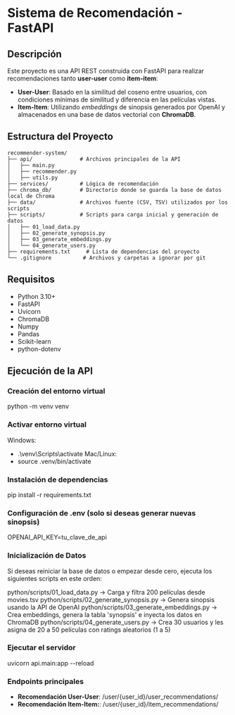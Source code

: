 # Sistema de Recomendación - FastAPI

## Descripción

Este proyecto es una API REST construida con FastAPI para realizar recomendaciones tanto **user-user** como **item-item**:

- **User-User**: Basado en la similitud del coseno entre usuarios, con condiciones mínimas de similitud y diferencia en las películas vistas.
- **Item-Item**: Utilizando _embeddings_ de sinopsis generados por OpenAI y almacenados en una base de datos vectorial con **ChromaDB**.

## Estructura del Proyecto

```plaintext
recommender-system/
├── api/               # Archivos principales de la API
│   ├── main.py
│   ├── recommender.py
│   ├── utils.py
├── services/          # Lógica de recomendación
├── chroma_db/         # Directorio donde se guarda la base de datos local de Chroma
├── data/              # Archivos fuente (CSV, TSV) utilizados por los scripts
├── scripts/           # Scripts para carga inicial y generación de datos
│   ├── 01_load_data.py
│   ├── 02_generate_synopsis.py
│   ├── 03_generate_embeddings.py
│   └── 04_generate_users.py
├── requirements.txt     # Lista de dependencias del proyecto
└── .gitignore          # Archivos y carpetas a ignorar por git
```

## Requisitos

- Python 3.10+
- FastAPI
- Uvicorn
- ChromaDB
- Numpy
- Pandas
- Scikit-learn
- python-dotenv

## Ejecución de la API

### Creación del entorno virtual

python -m venv venv

### Activar entorno virtual

Windows:

- .\venv\Scripts\activate
  Mac/Linux:
- source .venv/bin/activate

### Instalación de dependencias

pip install -r requirements.txt

### Configuración de .env (solo si deseas generar nuevas sinopsis)

OPENAI_API_KEY=tu_clave_de_api

### Inicialización de Datos

Si deseas reiniciar la base de datos o empezar desde cero, ejecuta los siguientes scripts en este orden:

python/scripts/01_load_data.py -> Carga y filtra 200 películas desde movies.tsv
python/scripts/02_generate_synopsis.py -> Genera sinopsis usando la API de OpenAI
python/scripts/03_generate_embeddings.py -> Crea embeddings, genera la tabla 'synopsis' e inyecta los datos en ChromaDB
python/scripts/04_generate_users.py -> Crea 30 usuarios y les asigna de 20 a 50 películas con ratings aleatorios (1 a 5)

### Ejecutar el servidor

uvicorn api.main:app --reload

### Endpoints principales

- **Recomendación User-User**: /user/{user_id}/user_recommendations/
- **Recomendación Item-Item:**: /user/{user_id}/item_recommendations/
